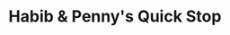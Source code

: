 ---
title: "Habib & Penny's Quick Stop"
url: /madawaska/habib-and-pennys-quick-stop/
shop: convenience
---
